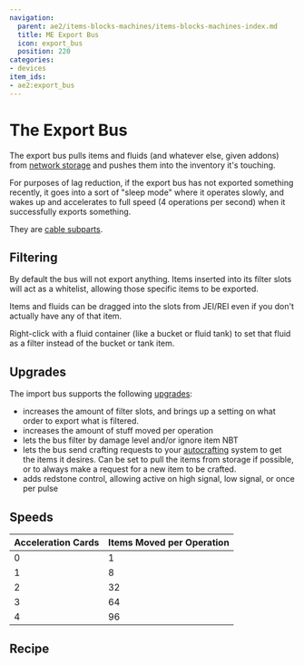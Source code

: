 ```yaml
---
navigation:
  parent: ae2/items-blocks-machines/items-blocks-machines-index.md
  title: ME Export Bus
  icon: export_bus
  position: 220
categories:
- devices
item_ids:
- ae2:export_bus
---
```


# The Export Bus

<GameScene zoom="8" background="transparent">
<ImportStructure src="../assets/blocks/export_bus.snbt" />
</GameScene>

The export bus pulls items and fluids (and whatever else, given addons) from [network storage](../ae2-mechanics/import-export-storage.md)
and pushes them into  the inventory it's touching.

For purposes of lag reduction, if the export bus has not exported something recently, it goes into a sort of
"sleep mode" where it operates slowly, and wakes up and accelerates to full speed (4 operations per second) when it successfully exports something.

They are [cable subparts](../ae2-mechanics/cable-subparts.md).

## Filtering

By default the bus will not export anything. Items inserted into its filter slots will act as a whitelist,
allowing those specific items to be exported.

Items and fluids can be dragged into the slots from JEI/REI even if you don't actually have any of that item.

Right-click with a fluid container (like a bucket or fluid tank) to set that fluid as a filter instead of the bucket or tank item.

## Upgrades

The import bus supports the following [upgrades](upgrade_cards.md):

*   <ItemLink id="capacity_card" /> increases the amount of filter slots, and brings up a setting on what order to export what is filtered.
*   <ItemLink id="speed_card" /> increases the amount of stuff moved per operation
*   <ItemLink id="fuzzy_card" /> lets the bus filter by damage level and/or ignore item NBT
*   <ItemLink id="crafting_card" /> lets the bus send crafting requests to your [autocrafting](../ae2-mechanics/autocrafting.md)
    system to get the items it desires. Can be set to pull the items from storage if possible, or to always make a request
    for a new item to be crafted.
*   <ItemLink id="redstone_card" /> adds redstone control, allowing active on high signal, low signal, or once per pulse

## Speeds

| Acceleration Cards | Items Moved per Operation |
|:-------------------|:--------------------------|
| 0                  | 1                         |
| 1                  | 8                         |
| 2                  | 32                        |
| 3                  | 64                        |
| 4                  | 96                        |

## Recipe

<RecipeFor id="import_bus" />
